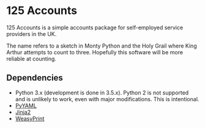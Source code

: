 # 125 Accounts

125 Accounts is a simple accounts package for self-employed service providers
in the UK.

The name refers to a sketch in Monty Python and the Holy Grail where King Arthur
attempts to count to three. Hopefully this software will be more reliable at
counting.

## Dependencies

 * Python 3.x (development is done in 3.5.x). Python 2 is not supported and is
 unlikely to work, even with major modifications. This is intentional.
 * [PyYAML](http://pyyaml.org/)
 * [Jinja2](http://jinja.pocoo.org/)
 * [WeasyPrint](http://weasyprint.org/)
